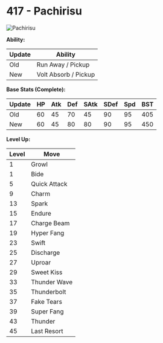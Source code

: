 # 417 - Pachirisu
![][417]

**Ability:**

Update | Ability
---    | ---
Old    | Run Away / Pickup
New    | Volt Absorb / Pickup

**Base Stats (Complete):**

Update | HP | Atk | Def | SAtk | SDef | Spd | BST
---    | ---| --- | --- | ---  | ---  | --- | ---
Old    | 60 |  45 |  70 |  45  |  90  |  95  |  405
New    | 60 |  45 |  80 |  80  |  90  |  95  |  450

**Level Up:**

Level | Move
---   | ---
  1   | Growl
  1   | Bide
  5   | Quick Attack
  9   | Charm
 13   | Spark
 15   | Endure
 17   | Charge Beam
 19   | Hyper Fang
 23   | Swift
 25   | Discharge
 27   | Uproar
 29   | Sweet Kiss
 33   | Thunder Wave
 35   | Thunderbolt
 37   | Fake Tears
 39   | Super Fang
 43   | Thunder
 45   | Last Resort



[417]: https://raw.githubusercontent.com/PokeAPI/sprites/master/sprites/pokemon/417.png "Pachirisu"
